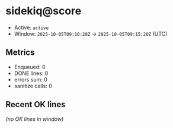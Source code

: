# sidekiq@score

- Active: `active`
- Window: `2025-10-05T09:10:20Z` → `2025-10-05T09:15:20Z` (UTC)

## Metrics
- Enqueued: 0
- DONE lines: 0
- errors sum: 0
- sanitize calls: 0

## Recent OK lines
_(no OK lines in window)_
